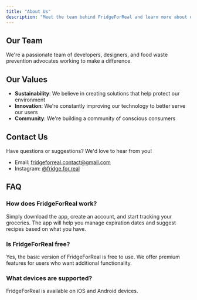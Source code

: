 ```yaml
---
title: "About Us"
description: "Meet the team behind FridgeForReal and learn more about our company"
---
```


## Our Team

We're a passionate team of developers, designers, and food waste prevention advocates working to make a difference.

## Our Values

- **Sustainability**: We believe in creating solutions that help protect our environment
- **Innovation**: We're constantly improving our technology to better serve our users
- **Community**: We're building a community of conscious consumers

## Contact Us

Have questions or suggestions? We'd love to hear from you!

- Email: [fridgeforreal.contact@gmail.com](mailto:fridgeforreal.contact@gmail.com)
- Instagram: [@fridge.for.real](https://instagram.com/fridge.for.real)

## FAQ

### How does FridgeForReal work?
Simply download the app, create an account, and start tracking your groceries. The app will help you manage expiration dates and suggest recipes based on what you have.

### Is FridgeForReal free?
Yes, the basic version of FridgeForReal is free to use. We offer premium features for users who want additional functionality.

### What devices are supported?
FridgeForReal is available on iOS and Android devices. 